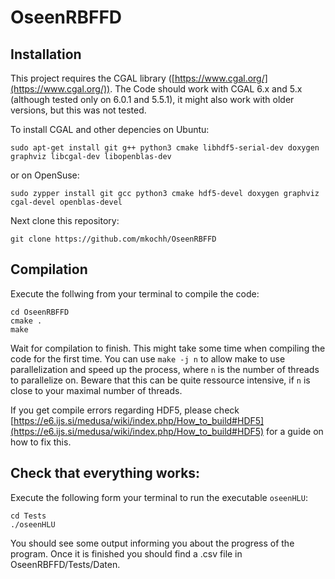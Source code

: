 # OseenRBFFD
## Installation
This project requires the CGAL library ([https://www.cgal.org/](https://www.cgal.org/)). 
The Code should work with CGAL 6.x and 5.x (although tested only on 6.0.1 and 5.5.1), 
it might also work with older versions, but this was not tested.

To install CGAL and other depencies on Ubuntu:
```
sudo apt-get install git g++ python3 cmake libhdf5-serial-dev doxygen graphviz libcgal-dev libopenblas-dev
```

or on OpenSuse:
```
sudo zypper install git gcc python3 cmake hdf5-devel doxygen graphviz cgal-devel openblas-devel
```

Next clone this repository:
```
git clone https://github.com/mkochh/OseenRBFFD
```

## Compilation
Execute the follwing from your terminal to compile the code:
```
cd OseenRBFFD
cmake .
make
```

Wait for compilation to finish. This might take some time when compiling the code for the first time.
You can use `make -j n` to allow make to use parallelization and speed up the process, where `n` is the number of threads to parallelize on.
Beware that this can be quite ressource intensive, if `n` is close to your maximal number of threads.

If you get compile errors regarding HDF5, please check [https://e6.ijs.si/medusa/wiki/index.php/How_to_build#HDF5](https://e6.ijs.si/medusa/wiki/index.php/How_to_build#HDF5) for a guide on how to fix this.

## Check that everything works:
Execute the following form your terminal to run the executable `oseenHLU`:
```
cd Tests
./oseenHLU
```
You should see some output informing you about the progress of the program.
Once it is finished you should find a .csv file in OseenRBFFD/Tests/Daten.
